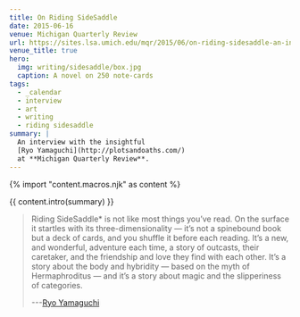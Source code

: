 ```yaml
---
title: On Riding SideSaddle
date: 2015-06-16
venue: Michigan Quarterly Review
url: https://sites.lsa.umich.edu/mqr/2015/06/on-riding-sidesaddle-an-interview-with-eric-suzanne/
venue_title: true
hero:
  img: writing/sidesaddle/box.jpg
  caption: A novel on 250 note-cards
tags:
  - _calendar
  - interview
  - art
  - writing
  - riding sidesaddle
summary: |
  An interview with the insightful
  [Ryo Yamaguchi](http://plotsandoaths.com/)
  at **Michigan Quarterly Review**.
---
```


{% import "content.macros.njk" as content %}

{{ content.intro(summary) }}

> Riding SideSaddle* is not like most things you’ve read.
> On the surface it startles with its three-dimensionality —
> it’s not a spinebound book but a deck of cards,
> and you shuffle it before each reading.
> It’s a new, and wonderful, adventure each time,
> a story of outcasts, their caretaker,
> and the friendship and love they find with each other.
> It’s a story about the body and hybridity —
> based on the myth of Hermaphroditus —
> and it’s a story about magic and the slipperiness of categories.
>
> ---[Ryo Yamaguchi](http://plotsandoaths.com/)

